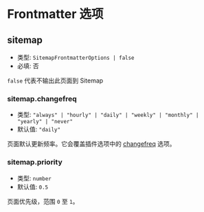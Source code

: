 
# Frontmatter 选项

## sitemap

- 类型: `SitemapFrontmatterOptions | false`
- 必填: 否

`false` 代表不输出此页面到 Sitemap

### sitemap.changefreq

- 类型: `"always" | "hourly" | "daily" | "weekly" | "monthly" | "yearly" | "never"`
- 默认值: `"daily"`

页面默认更新频率。它会覆盖插件选项中的 [changefreq](#changefreq) 选项。

### sitemap.priority

- 类型: `number`
- 默认值: `0.5`

页面优先级，范围 `0` 至 `1`。
